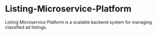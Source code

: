 # Listing-Microservice-Platform
Listing Microservice Platform is a scalable backend system for managing classified ad listings.
